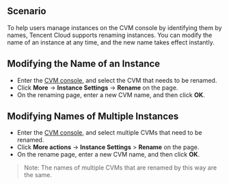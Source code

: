 ## Scenario

To help users manage instances on the CVM console by identifying them by names, Tencent Cloud supports renaming instances. You can modify the name of an instance at any time, and the new name takes effect instantly.

## Modifying the Name of an Instance

- Enter the [CVM console](https://console.cloud.tencent.com/cvm/index), and select the CVM that needs to be renamed.
- Click **More** -> **Instance Settings** -> **Rename** on the page.
- On the renaming page, enter a new CVM name, and then click **OK**.

## Modifying Names of Multiple Instances
- Enter the [CVM console](https://console.cloud.tencent.com/cvm/index), and select multiple CVMs that need to be renamed.
- Click **More actions** -> **Instance Settings** > **Rename** on the page.
- On the rename page, enter a new CVM name, and then click **OK**.

>Note: The names of multiple CVMs that are renamed by this way are the same.
